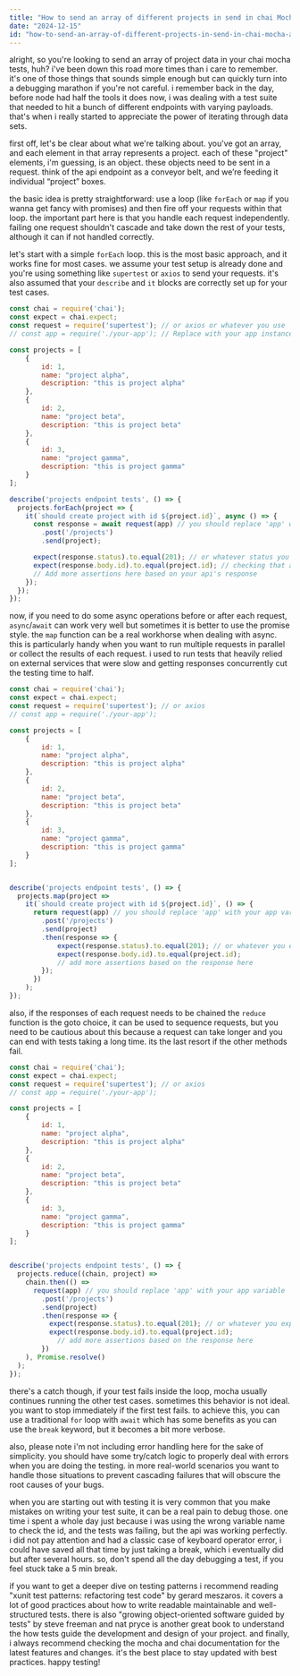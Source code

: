 ```yaml
---
title: "How to send an array of different projects in send in chai Mocha Automation framework?"
date: "2024-12-15"
id: "how-to-send-an-array-of-different-projects-in-send-in-chai-mocha-automation-framework"
---
```


alright, so you're looking to send an array of project data in your chai mocha tests, huh? i've been down this road more times than i care to remember. it's one of those things that sounds simple enough but can quickly turn into a debugging marathon if you're not careful. i remember back in the day, before node had half the tools it does now, i was dealing with a test suite that needed to hit a bunch of different endpoints with varying payloads. that's when i really started to appreciate the power of iterating through data sets.

first off, let's be clear about what we're talking about. you've got an array, and each element in that array represents a project. each of these "project" elements, i'm guessing, is an object. these objects need to be sent in a request. think of the api endpoint as a conveyor belt, and we’re feeding it individual “project” boxes.

the basic idea is pretty straightforward: use a loop (like `forEach` or `map` if you wanna get fancy with promises) and then fire off your requests within that loop. the important part here is that you handle each request independently. failing one request shouldn't cascade and take down the rest of your tests, although it can if not handled correctly.

let's start with a simple `forEach` loop. this is the most basic approach, and it works fine for most cases. we assume your test setup is already done and you're using something like `supertest` or `axios` to send your requests. it's also assumed that your `describe` and `it` blocks are correctly set up for your test cases.

```javascript
const chai = require('chai');
const expect = chai.expect;
const request = require('supertest'); // or axios or whatever you use
// const app = require('./your-app'); // Replace with your app instance

const projects = [
    {
        id: 1,
        name: "project alpha",
        description: "this is project alpha"
    },
    {
        id: 2,
        name: "project beta",
        description: "this is project beta"
    },
    {
        id: 3,
        name: "project gamma",
        description: "this is project gamma"
    }
];

describe('projects endpoint tests', () => {
  projects.forEach(project => {
    it(`should create project with id ${project.id}`, async () => {
      const response = await request(app) // you should replace 'app' with your app variable
        .post('/projects')
        .send(project);

      expect(response.status).to.equal(201); // or whatever status you expect
      expect(response.body.id).to.equal(project.id); // checking that api returns the id
      // Add more assertions here based on your api's response
    });
  });
});
```

now, if you need to do some async operations before or after each request, `async`/`await` can work very well but sometimes it is better to use the promise style. the `map` function can be a real workhorse when dealing with async. this is particularly handy when you want to run multiple requests in parallel or collect the results of each request. i used to run tests that heavily relied on external services that were slow and getting responses concurrently cut the testing time to half.

```javascript
const chai = require('chai');
const expect = chai.expect;
const request = require('supertest'); // or axios
// const app = require('./your-app');

const projects = [
    {
        id: 1,
        name: "project alpha",
        description: "this is project alpha"
    },
    {
        id: 2,
        name: "project beta",
        description: "this is project beta"
    },
    {
        id: 3,
        name: "project gamma",
        description: "this is project gamma"
    }
];


describe('projects endpoint tests', () => {
  projects.map(project =>
    it(`should create project with id ${project.id}`, () => {
      return request(app) // you should replace 'app' with your app variable
        .post('/projects')
        .send(project)
        .then(response => {
            expect(response.status).to.equal(201); // or whatever you expect
            expect(response.body.id).to.equal(project.id);
            // add more assertions based on the response here
        });
      })
    );
});
```

also, if the responses of each request needs to be chained the `reduce` function is the goto choice, it can be used to sequence requests, but you need to be cautious about this because a request can take longer and you can end with tests taking a long time. its the last resort if the other methods fail.

```javascript
const chai = require('chai');
const expect = chai.expect;
const request = require('supertest'); // or axios
// const app = require('./your-app');

const projects = [
    {
        id: 1,
        name: "project alpha",
        description: "this is project alpha"
    },
    {
        id: 2,
        name: "project beta",
        description: "this is project beta"
    },
    {
        id: 3,
        name: "project gamma",
        description: "this is project gamma"
    }
];


describe('projects endpoint tests', () => {
  projects.reduce((chain, project) =>
    chain.then(() =>
      request(app) // you should replace 'app' with your app variable
        .post('/projects')
        .send(project)
        .then(response => {
          expect(response.status).to.equal(201); // or whatever you expect
          expect(response.body.id).to.equal(project.id);
            // add more assertions based on the response here
        })
    ), Promise.resolve()
  );
});
```

there's a catch though, if your test fails inside the loop, mocha usually continues running the other test cases. sometimes this behavior is not ideal. you want to stop immediately if the first test fails. to achieve this, you can use a traditional `for` loop with `await` which has some benefits as you can use the `break` keyword, but it becomes a bit more verbose.

also, please note i'm not including error handling here for the sake of simplicity. you should have some try/catch logic to properly deal with errors when you are doing the testing. in more real-world scenarios you want to handle those situations to prevent cascading failures that will obscure the root causes of your bugs.

when you are starting out with testing it is very common that you make mistakes on writing your test suite, it can be a real pain to debug those. one time i spent a whole day just because i was using the wrong variable name to check the id, and the tests was failing, but the api was working perfectly. i did not pay attention and had a classic case of keyboard operator error, i could have saved all that time by just taking a break, which i eventually did but after several hours. so, don't spend all the day debugging a test, if you feel stuck take a 5 min break.

if you want to get a deeper dive on testing patterns i recommend reading "xunit test patterns: refactoring test code" by gerard meszaros. it covers a lot of good practices about how to write readable maintainable and well-structured tests. there is also "growing object-oriented software guided by tests" by steve freeman and nat pryce is another great book to understand the how tests guide the development and design of your project. and finally, i always recommend checking the mocha and chai documentation for the latest features and changes. it's the best place to stay updated with best practices. happy testing!
